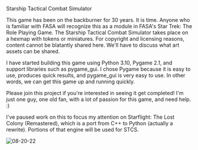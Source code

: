 Starship Tactical Combat Simulator

This game has been on the backburner for 30 years. It is time. Anyone who is familiar with FASA will recognize this as a module in FASA's Star Trek: The Role Playing Game. The Starship Tactical Combat Simulator takes place on a hexmap with tokens or miniatures. For copyright and licensing reasons, content cannot be blatantly shared here. We'll have to discuss what art assets can be shared.

I have started building this game using Python 3.10, Pygame 2.1, and support libraries such as pygame_gui. I chose Pygame because it is easy to use, produces quick results, and pygame_gui is very easy to use. In other words, we can get this game up and running quickly.

Please join this project if you're interested in seeing it get completed! I'm just one guy, one old fan, with a lot of passion for this game, and need help. :)

I've paused work on this to focus my attention on Starflight: The Lost Colony (Remastered), which is a port from C++ to Python (actually a rewrite). Portions of that engine will be used for STCS.

![08-20-22](https://user-images.githubusercontent.com/46901366/185770718-c2643869-3e2d-476f-b6af-c7ccb2739821.jpg)

